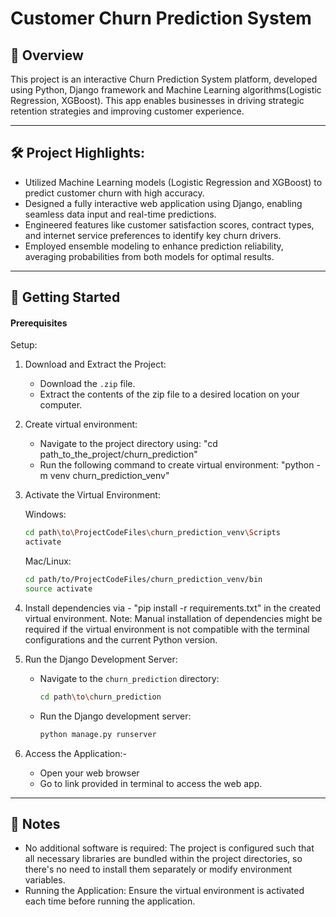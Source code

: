 # Customer Churn Prediction System
## 📌 Overview
This project is an interactive Churn Prediction System platform, developed using Python, Django framework and Machine Learning algorithms(Logistic Regression, XGBoost). This app enables businesses in driving strategic retention strategies and improving customer experience.

---
## 🛠️ Project Highlights:
- Utilized Machine Learning models (Logistic Regression and XGBoost) to predict customer churn with high accuracy.
- Designed a fully interactive web application using Django, enabling seamless data input and real-time predictions.
- Engineered features like customer satisfaction scores, contract types, and internet service preferences to identify key churn drivers.
- Employed ensemble modeling to enhance prediction reliability, averaging probabilities from both models for optimal results.

---
## 🚀 Getting Started

#### Prerequisites
Setup:

1. Download and Extract the Project:
    - Download the `.zip` file.
    - Extract the contents of the zip file to a desired location on your computer.

2. Create virtual environment:
    - Navigate to the project directory using: "cd path_to_the_project/churn_prediction"
    - Run the following command to create virtual environment: "python -m venv churn_prediction_venv"

3. Activate the Virtual Environment:

    Windows:
    ```bash
    cd path\to\ProjectCodeFiles\churn_prediction_venv\Scripts
    activate
    ```

    Mac/Linux:
    ```bash
    cd path/to/ProjectCodeFiles/churn_prediction_venv/bin
    source activate
    ```

4. Install dependencies via - "pip install -r requirements.txt" in the created virtual environment.
   Note: Manual installation of dependencies might be required if the virtual environment is not compatible with the terminal configurations and the current Python version.

5. Run the Django Development Server:
    - Navigate to the `churn_prediction` directory:
      ```bash
      cd path\to\churn_prediction
      ```
    - Run the Django development server:
      ```bash
      python manage.py runserver
      ```
6. Access the Application:-
   - Open your web browser 
   - Go to link provided in terminal to access the web app.

---
## 📒 Notes

- No additional software is required: The project is configured such that all necessary libraries are bundled within the project directories, so there's no need to install them separately or modify environment variables.
- Running the Application: Ensure the virtual environment is activated each time before running the application.

